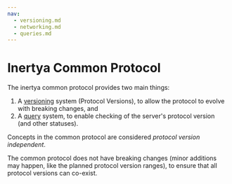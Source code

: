 ```yaml
---
nav:
  - versioning.md
  - networking.md
  - queries.md
---
```


# Inertya Common Protocol

The inertya common protocol provides two main things:
1. A [versioning] system (Protocol Versions), to allow the protocol to evolve 
with breaking changes, and
2. A [query][queries] system, to enable checking of the server's protocol 
version (and other statuses).

Concepts in the common protocol are considered *protocol version independent*.

The common protocol does not have breaking changes (minor additions may 
happen, like the planned protocol version ranges), to ensure that all 
protocol versions can co-exist.

[versioning]: versioning.md
[queries]: queries.md
